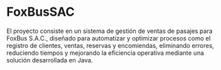 # FoxBusSAC
 El proyecto consiste en un sistema de gestión de ventas de pasajes para FoxBus S.A.C., diseñado para automatizar y optimizar procesos como el registro de clientes, ventas, reservas y encomiendas, eliminando errores, reduciendo tiempos y mejorando la eficiencia operativa mediante una solución desarrollada en Java.
